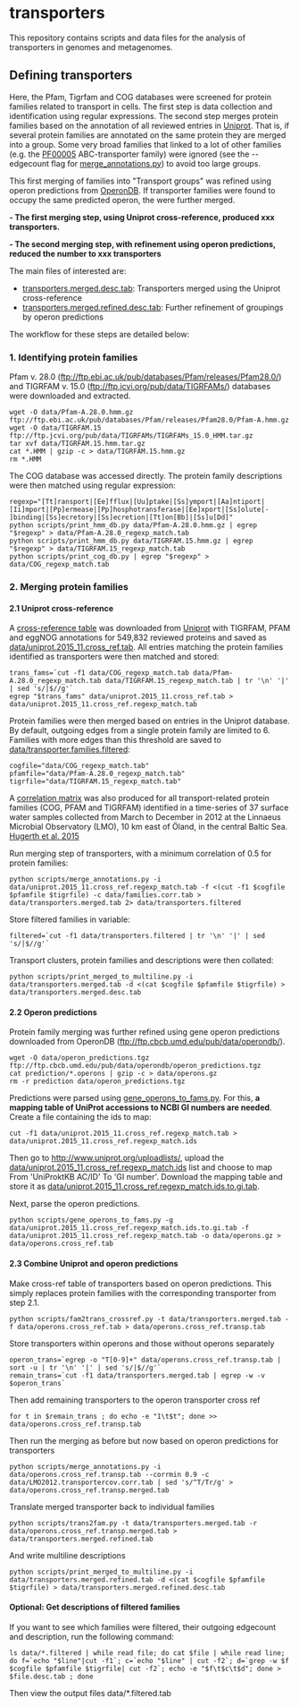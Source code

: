 # transporters
This repository contains scripts and data files for the analysis of transporters in genomes and metagenomes.

## Defining transporters
Here, the Pfam, Tigrfam and COG databases were screened for protein families related to transport in cells. 
The first step is data collection and identification using regular expressions. The second step merges protein families based on the annotation of
all reviewed entries in [Uniprot](http://www.uniprot.org). That is, if several protein families are annotated on the same protein they are merged into a group.
Some very broad families that linked to a lot of other families (e.g. the [PF00005](http://pfam.xfam.org/family/PF00005) ABC-transporter family) 
were ignored (see the --edgecount flag for [merge_annotations.py](scripts/merge_annotations.py)) to avoid too large groups.

This first merging of families into "Transport groups" was refined using operon predictions from [OperonDB](http://operondb.cbcb.umd.edu/cgi-bin/operondb/operons.cgi).
If transporter families were found to occupy the same predicted operon, the were further merged.

**- The first merging step, using Uniprot cross-reference, produced xxx transporters.**

**- The second merging step, with refinement using operon predictions, reduced the number to xxx transporters**

The main files of interested are:
* [transporters.merged.desc.tab](data/transporters.merged.desc.tab): Transporters merged using the Uniprot cross-reference
* [transporters.merged.refined.desc.tab](data/transporters.merged.refined.desc.tab): Further refinement of groupings by operon predictions

The workflow for these steps are detailed below:

### 1. Identifying protein families
Pfam v. 28.0 (ftp://ftp.ebi.ac.uk/pub/databases/Pfam/releases/Pfam28.0/) and TIGRFAM v. 15.0 (ftp://ftp.jcvi.org/pub/data/TIGRFAMs/)
databases were downloaded and extracted. 

    wget -O data/Pfam-A.28.0.hmm.gz ftp://ftp.ebi.ac.uk/pub/databases/Pfam/releases/Pfam28.0/Pfam-A.hmm.gz
    wget -O data/TIGRFAM.15 ftp://ftp.jcvi.org/pub/data/TIGRFAMs/TIGRFAMs_15.0_HMM.tar.gz
    tar xvf data/TIGRFAM.15.hmm.tar.gz
    cat *.HMM | gzip -c > data/TIGRFAM.15.hmm.gz
    rm *.HMM

The COG database was accessed directly. The protein family descriptions were then matched using regular expression:

    regexp="[Tt]ransport|[Ee]fflux|[Uu]ptake|[Ss]ymport|[Aa]ntiport|[Ii]mport|[Pp]ermease|[Pp]hosphotransferase|[Ee]xport|[Ss]olute[- ]binding|[Ss]ecretory|[Ss]ecretion|[Tt]on[Bb]|[Ss]u[Dd]"
    python scripts/print_hmm_db.py data/Pfam-A.28.0.hmm.gz | egrep "$regexp" > data/Pfam-A.28.0_regexp_match.tab
    python scripts/print_hmm_db.py data/TIGRFAM.15.hmm.gz | egrep "$regexp" > data/TIGRFAM.15_regexp_match.tab
    python scripts/print_cog_db.py | egrep "$regexp" > data/COG_regexp_match.tab


### 2. Merging protein families
#### 2.1 Uniprot cross-reference
A [cross-reference table](http://www.uniprot.org/uniprot/?query=*&fil=reviewed%3Ayes) was downloaded from [Uniprot](http://www.uniprot.org/uniprot/?query=*&fil=reviewed%3Ayes) with TIGRFAM, PFAM and eggNOG annotations 
for 549,832 reviewed proteins and saved as [data/uniprot.2015_11.cross_ref.tab](data/uniprot.2015_11.cross_ref.tab). All entries matching the protein families
identified as transporters were then matched and stored:

    trans_fams=`cut -f1 data/COG_regexp_match.tab data/Pfam-A.28.0_regexp_match.tab data/TIGRFAM.15_regexp_match.tab | tr '\n' '|' | sed 's/|$//g'`
    egrep "$trans_fams" data/uniprot.2015_11.cross_ref.tab > data/uniprot.2015_11.cross_ref.regexp_match.tab

Protein families were then merged based on entries in the Uniprot database. By default, outgoing edges from a single protein family are limited to 6.
Families with more edges than this threshold are saved to [data/transporter.families.filtered](data/transporter.families.filtered):
    
    cogfile="data/COG_regexp_match.tab"
    pfamfile="data/Pfam-A.28.0_regexp_match.tab"
    tigrfile="data/TIGRFAM.15_regexp_match.tab"

A [correlation matrix](data/families.corr.tab) was also produced for all transport-related protein families (COG, PFAM and TIGRFAM) identified in a time-series of 
37 surface water samples collected from March to December in 2012 at the Linnaeus Microbial Observatory (LMO), 
10 km east of Öland, in the central Baltic Sea. [Hugerth et al. 2015](http://genomebiology.biomedcentral.com/articles/10.1186/s13059-015-0834-7)

Run merging step of transporters, with a minimum correlation of 0.5 for protein families:

    python scripts/merge_annotations.py -i data/uniprot.2015_11.cross_ref.regexp_match.tab -f <(cut -f1 $cogfile $pfamfile $tigrfile) -c data/families.corr.tab > data/transporters.merged.tab 2> data/transporters.filtered

Store filtered families in variable:

    filtered=`cut -f1 data/transporters.filtered | tr '\n' '|' | sed 's/|$//g'`

Transport clusters, protein families and descriptions were then collated:

    python scripts/print_merged_to_multiline.py -i data/transporters.merged.tab -d <(cat $cogfile $pfamfile $tigrfile) > data/transporters.merged.desc.tab

#### 2.2 Operon predictions
Protein family merging was further refined using gene operon predictions downloaded from OperonDB (ftp://ftp.cbcb.umd.edu/pub/data/operondb/).

    wget -O data/operon_predictions.tgz ftp://ftp.cbcb.umd.edu/pub/data/operondb/operon_predictions.tgz
    cat prediction/*.operons | gzip -c > data/operons.gz
    rm -r prediction data/operon_predictions.tgz

Predictions were parsed using [gene_operons_to_fams.py](scripts/gene_operons_to_fams.py). 
For this, **a mapping table of UniProt accessions to NCBI GI numbers are needed**. Create a file containing the ids to map:

    cut -f1 data/uniprot.2015_11.cross_ref.regexp_match.tab > data/uniprot.2015_11.cross_ref.regexp_match.ids

Then go to http://www.uniprot.org/uploadlists/, upload the [data/uniprot.2015_11.cross_ref.regexp_match.ids](data/uniprot.2015_11.cross_ref.regexp_match.ids) list and choose to map From 'UniProktKB AC/ID' To 'GI number'. Download the mapping table and store
it as [data/uniprot.2015_11.cross_ref.regexp_match.ids.to.gi.tab](data/uniprot.2015_11.cross_ref.regexp_match.ids.to.gi.tab).

Next, parse the operon predictions.

    python scripts/gene_operons_to_fams.py -g data/uniprot.2015_11.cross_ref.regexp_match.ids.to.gi.tab -f data/uniprot.2015_11.cross_ref.regexp_match.tab -o data/operons.gz > data/operons.cross_ref.tab

#### 2.3 Combine Uniprot and operon predictions
Make cross-ref table of transporters based on operon predictions. This simply replaces protein families with the corresponding transporter from step 2.1.

    python scripts/fam2trans_crossref.py -t data/transporters.merged.tab -f data/operons.cross_ref.tab > data/operons.cross_ref.transp.tab

Store transporters within operons and those without operons separately

    operon_trans=`egrep -o "T[0-9]+" data/operons.cross_ref.transp.tab | sort -u | tr '\n' '|' | sed 's/|$//g'`
    remain_trans=`cut -f1 data/transporters.merged.tab | egrep -w -v $operon_trans`

Then add remaining transporters to the operon transporter cross ref

    for t in $remain_trans ; do echo -e "1\t$t"; done >> data/operons.cross_ref.transp.tab

Then run the merging as before but now based on operon predictions for transporters

    python scripts/merge_annotations.py -i data/operons.cross_ref.transp.tab --corrmin 0.9 -c data/LMO2012.transportercov.corr.tab | sed 's/^T/Tr/g' > data/operons.cross_ref.transp.merged.tab

Translate merged transporter back to individual families
    
    python scripts/trans2fam.py -t data/transporters.merged.tab -r data/operons.cross_ref.transp.merged.tab > data/transporters.merged.refined.tab

And write multiline descriptions

    python scripts/print_merged_to_multiline.py -i data/transporters.merged.refined.tab -d <(cat $cogfile $pfamfile $tigrfile) > data/transporters.merged.refined.desc.tab
    
#### Optional: Get descriptions of filtered families
If you want to see which families were filtered, their outgoing edgecount and description, run the following command:

    ls data/*.filtered | while read file; do cat $file | while read line; do f=`echo "$line"|cut -f1`; c=`echo "$line" | cut -f2`; d=`grep -w $f $cogfile $pfamfile $tigrfile| cut -f2`; echo -e "$f\t$c\t$d"; done > $file.desc.tab ; done

Then view the output files data/\*.filtered.tab
